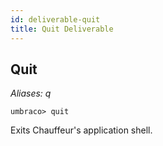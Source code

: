 ```yaml
---
id: deliverable-quit
title: Quit Deliverable
---
```


## Quit

_Aliases: q_

    umbraco> quit

Exits Chauffeur's application shell.
